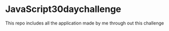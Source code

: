# JavaScript30daychallenge
This repo includes all the application made by me through out this challenge
